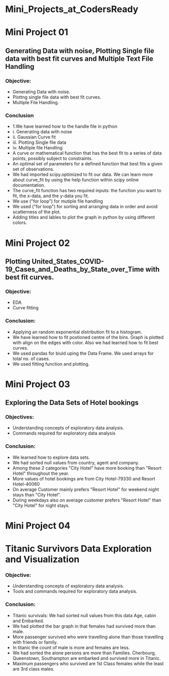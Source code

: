 # Mini_Projects_at_CodersReady
# Mini Project 01
## Generating Data with noise, Plotting Single file data with best fit curves and Multiple Text File Handling
### Objective:

- Generating Data with noise.
- Plottng single file data with best fit curves.
- Multiple File Handling.
### Conclusion
- 1.We have learned how to the handle file in python
- i. Generating data with noise
- ii. Gaussian Curve fit
- iii. Plotting Single file data
- iv. Multiple file Handling
- A curve or mathematical function that has the best fit to a series of data points, possibly subject to constraints.
- An optimal set of parameters for a defined function that best fits a given set of observations.
- We had imported scipy.optimized to fit our data. We can learn more about curve_fit by using the help function within scipy online documentation.
- The curve_fit function has two required inputs: the function you want to fit, the x-data, and the y-data you fit.
- We use ("for loop") for mutiple file handling
- We used ("for loop") for sorting and arranging data in order and avoid scatterness of the plot.
- Adding titles and lables to plot the graph in python by using different colors.

# Mini Project 02
## Plotting United_States_COVID-19_Cases_and_Deaths_by_State_over_Time with best fit curves.
### Objective:
- EDA
- Curve fitting
### Conclusion:
- Applying an random exponential distribution fit to a histogram.
- We have learned how to fit postioned centre of the bins. Graph is plotted with align on the edges with color. Also we had learned how to fit best curves.
- We used pandas for biuld uping the Data Frame. We used arrays for total no. of cases.
- We used fitting function and plotting.

# Mini Project 03
## Exploring the Data Sets of Hotel bookings
### Objectives:
- Understanding concepts of exploratory data analysis.
-  Commands required for exploratory data analysis

### Conclusion:
- We learned how to explore data sets.
- We had sorted null values from country, agent and company.
- Among these 2 categories "City Hotel" have more booking than "Resort Hotel" throughout the year.
- More values of hotel bookings are from City Hotel-79330 and Resort Hotel-40060
- On average Customer mainly prefers "Resort Hotel" for weekend night stays than "City Hotel".
- During weekdays also on average customer prefers "Resort Hotel" than "City Hotel" for night stays.

# Mini Project 04
# Titanic Survivors Data Exploration and Visualization
### Objective:
- Understanding concepts of exploratory data analysis.
- Tools and commands required for exploratory data analysis.

### Conclusion:
- Titanic survivals: We had sorted null values from this data Age, cabin and Embarked.
- We had plotted the bar graph in that females had survived more than male.
- More passenger survived who were travelling alone than those travelling with friends or family.
- In titanic the count of male is more and females are less.
- We had sorted the alone persons are more than Families. Cherbourg, Queenstown, Southampton are embarked and survived more in Titanic.
- Maximum passengers who survived are 1st Class females while the least are 3rd class males.
